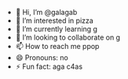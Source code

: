 - 👋 Hi, I’m @galagab
- 👀 I’m interested in pizza
- 🌱 I’m currently learning g
- 💞️ I’m looking to collaborate on g
- 📫 How to reach me ppop
- 😄 Pronouns: no
- ⚡ Fun fact: aga c4as

<!---
galagab/galagab is a ✨ special ✨ repository because its `README.md` (this file) appears on your GitHub profile.
You can click the Preview link to take a look at your changes.
--->
